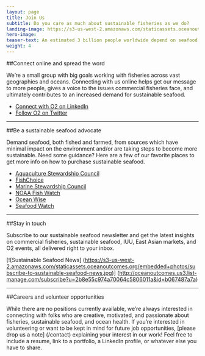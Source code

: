```yaml
---
layout: page 
title: Join Us
subtitle: Do you care as much about sustainable fisheries as we do?
landing-image: https://s3-us-west-2.amazonaws.com/staticassets.oceanoutcomes.org/rollover+images/join-our-team-rollover.jpg
hero-image:
teaser-text: An estimated 3 billion people worldwide depend on seafood as their primary source of protein. Seafood plays a vital role in food security, ocean health, and local economies. Here’s what you can do to get involved and support more sustainable fisheries.
weight: 4
---
```

##Connect online and spread the word 

We’re a small group with big goals working with fisheries across vast geographies and oceans. Connecting with us online helps get our message to more people, gives a voice to the issues commercial fisheries face, and ultimately contributes to an increased demand for sustainable seafood.
 * <a href="https://www.linkedin.com/company/ocean-outcomes" target="_blank">Connect with O2 on LinkedIn</a>
 * <a href="http://www.twitter.com/oceanoutcomes" target="_blank">Follow O2 on Twitter</a>

-----
##Be a sustainable seafood advocate

Demand seafood, both fished and farmed, from sources which have minimal impact on the environment and/or are taking steps to become more sustainable. Need some guidance? Here are a few of our favorite places to get more info on how to purchase sustainable seafood.
  
 * <a href="http://www.asc-aqua.org/" target="_blank">Aquaculture Stewardship Council</a>
 * <a href="http://www.fishchoice.com/" target="_blank">FishChoice</a>
 * <a href="https://www.msc.org/" target="_blank">Marine Stewardship Council</a>
 * <a href="http://www.fishwatch.gov/" target="_blank">NOAA Fish Watch</a>
 * <a href="http://www.oceanwise.ca/seafood" target="_blank">Ocean Wise</a>
 * <a href="http://www.seafoodwatch.org/" target="_blank">Seafood Watch</a>

-----
##Stay in touch

Subscribe to our sustainable seafood newsletter and get the latest insights on commercial fisheries, sustainable seafood, IUU, East Asian markets, and O2 events, all delivered right to your inbox. 

[![Sustainable Seafood News]
(https://s3-us-west-2.amazonaws.com/staticassets.oceanoutcomes.org/embedded+photos/subscribe-to-sustainable-seafood-news.jpg)] (http://oceanoutcomes.us3.list-manage.com/subscribe?u=2b8e55c974a70064c5806011a&id=b067487a7a)

-----
##Careers and volunteer opportunities

While there are no positions currently available, we’re always interested in connecting with folks who are creative, motivated, and passionate about fisheries, sustainable seafood, and ocean health. If you’re interested in volunteering or want to be kept in mind for future job opportunities, [please drop us a note] (/contact) explaining your interest in our work! Feel free to include a resume, link to a portfolio, a LinkedIn profile, or whatever else you have to share.
